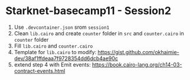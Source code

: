 # Starknet-basecamp11 - Session2

1. Use `.devcontainer.json` srom `session1`
2. Clean `lib.cairo` and create `counter` folder in `src` and `counter.cairo` in `counter` folder
3. Fill `lib.cairo` and `counter.cairo`
4. Template for `lib.cairo` to modify: https://gist.github.com/okhaimie-dev/38af1ffdeaa7f9728354dd6dcb4ae90c
5. extend step 4 with Emit events: https://book.cairo-lang.org/ch14-03-contract-events.html


